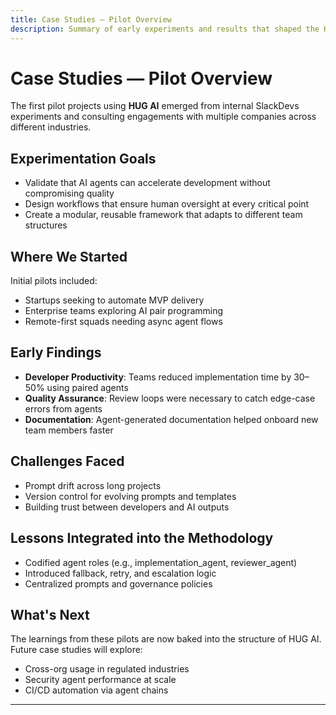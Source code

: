 ```yaml
---
title: Case Studies — Pilot Overview
description: Summary of early experiments and results that shaped the HUG AI methodology.
---
```


# Case Studies — Pilot Overview

The first pilot projects using **HUG AI** emerged from internal SlackDevs experiments and consulting engagements with multiple companies across different industries.

## Experimentation Goals

- Validate that AI agents can accelerate development without compromising quality
- Design workflows that ensure human oversight at every critical point
- Create a modular, reusable framework that adapts to different team structures

## Where We Started

Initial pilots included:
- Startups seeking to automate MVP delivery
- Enterprise teams exploring AI pair programming
- Remote-first squads needing async agent flows

## Early Findings

- **Developer Productivity**: Teams reduced implementation time by 30–50% using paired agents
- **Quality Assurance**: Review loops were necessary to catch edge-case errors from agents
- **Documentation**: Agent-generated documentation helped onboard new team members faster

## Challenges Faced

- Prompt drift across long projects
- Version control for evolving prompts and templates
- Building trust between developers and AI outputs

## Lessons Integrated into the Methodology

- Codified agent roles (e.g., implementation_agent, reviewer_agent)
- Introduced fallback, retry, and escalation logic
- Centralized prompts and governance policies

## What's Next

The learnings from these pilots are now baked into the structure of HUG AI. Future case studies will explore:
- Cross-org usage in regulated industries
- Security agent performance at scale
- CI/CD automation via agent chains

---


